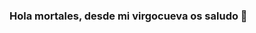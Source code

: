 ### Hola mortales, desde mi virgocueva os saludo 👋

<!--
**EzequielMLopez/EzequielMLopez** is a ✨ _special_ ✨ repository because its `README.md` (this file) appears on your GitHub profile.

Here are some ideas to get you started:

### 🔭 Actualmente estoy trabajando en buscar trabajo
### 🌱 Me encuentro estudiando Python y Linux Debian 11, así como otras herramientas como Vim o particionado de discos en Linux entre otros ...
### 👯 Busco colaborar en proyectos orientados a lenguajes POO o tareas orientadas al soporte técnico. 
## 🤔 Busco ayuda con el Ingles (de verdad me cuesta un poquito) y en mi formación como futuro ingeniero.
## 💬 Preguntame sobre filosofia, teologia, politica o simplemente habla conmigo y vemos que sale :).
## 📫 ¿Como me podes contactar? Amigo eso es muy facil, te paso mi whatsapp +541128293919 o igual te paso mi nick y buscame por internet ElCapoYeah5000.
## 😄 ¿Que si tengo pronombres? Viste la pelicula "El planeta de los simios", bueno a mi me llaman Eze.
## ⚡ ¿Que con que me divierto? Hablando, escuchando y aprendiendo. No te olvides de la categorización social, hermoso tema.
-->

